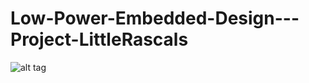 # Low-Power-Embedded-Design---Project-LittleRascals
![alt tag](https://github.com/berliarishabh/Low-Power-Embedded-Design---Project-LittleRascals/blob/master/Images/Web%20App.png?raw=true)
